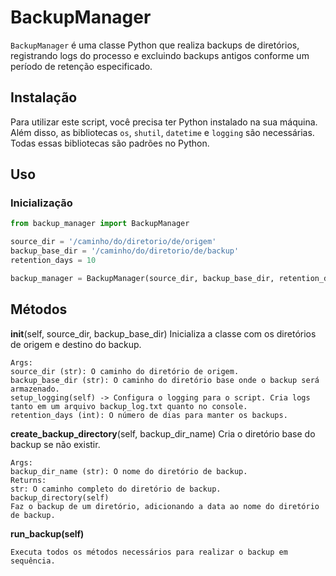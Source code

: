 # BackupManager

`BackupManager` é uma classe Python que realiza backups de diretórios, registrando logs do processo e excluindo backups antigos conforme um período de retenção especificado.

## Instalação

Para utilizar este script, você precisa ter Python instalado na sua máquina. Além disso, as bibliotecas `os`, `shutil`, `datetime` e `logging` são necessárias. Todas essas bibliotecas são padrões no Python.

## Uso

### Inicialização

```python
from backup_manager import BackupManager

source_dir = '/caminho/do/diretorio/de/origem'
backup_base_dir = '/caminho/do/diretorio/de/backup'
retention_days = 10

backup_manager = BackupManager(source_dir, backup_base_dir, retention_days)
```

## Métodos
**__init__**(self, source_dir, backup_base_dir)
Inicializa a classe com os diretórios de origem e destino do backup.

    Args:
    source_dir (str): O caminho do diretório de origem.
    backup_base_dir (str): O caminho do diretório base onde o backup será armazenado.
    setup_logging(self) -> Configura o logging para o script. Cria logs tanto em um arquivo backup_log.txt quanto no console.
    retention_days (int): O número de dias para manter os backups.

**create_backup_directory**(self, backup_dir_name)
Cria o diretório base do backup se não existir.

    Args:
    backup_dir_name (str): O nome do diretório de backup.
    Returns:
    str: O caminho completo do diretório de backup.
    backup_directory(self)
    Faz o backup de um diretório, adicionando a data ao nome do diretório de backup.

**run_backup(self)**

    Executa todos os métodos necessários para realizar o backup em sequência.
